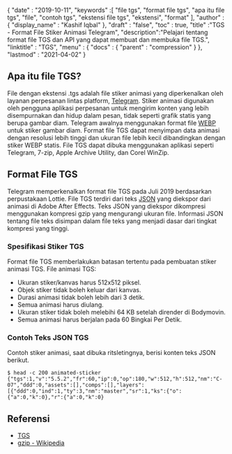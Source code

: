 {
  "date" : "2019-10-11",
  "keywords" :[ "file tgs", "format file tgs", "apa itu file tgs", "file", "contoh tgs", "ekstensi file tgs", "ekstensi", "format" ],
  "author" : {
    "display_name" : "Kashif Iqbal"
},
  "draft" : "false",
  "toc" : true,
  "title" :"TGS - Format File Stiker Animasi Telegram",
  "description":"Pelajari tentang format file TGS dan API yang dapat membuat dan membuka file TGS.",
  "linktitle" : "TGS",
  "menu" : {
    "docs" : {
      "parent" : "compression"
}
},
  "lastmod" : "2021-04-02"
}

## Apa itu file TGS?

File dengan ekstensi .tgs adalah file stiker animasi yang diperkenalkan oleh layanan perpesanan lintas platform, [Telegram](https://core.telegram.org/stickers#animated-stickers). Stiker animasi digunakan oleh pengguna aplikasi perpesanan untuk mengirim konten yang lebih disempurnakan dan hidup dalam pesan, tidak seperti grafik statis yang berupa gambar diam. Telegram awalnya menggunakan format file [WEBP](/id/image/webp/) untuk stiker gambar diam. Format file TGS dapat menyimpan data animasi dengan resolusi lebih tinggi dan ukuran file lebih kecil dibandingkan dengan stiker WEBP statis. File TGS dapat dibuka menggunakan aplikasi seperti Telegram, 7-zip, Apple Archive Utility, dan Corel WinZip.

## Format File TGS

Telegram memperkenalkan format file TGS pada Juli 2019 berdasarkan perpustakaan Lottie. File TGS terdiri dari teks [JSON](/id/web/json/) yang diekspor dari animasi di Adobe After Effects. Teks JSON yang diekspor dikompresi menggunakan kompresi gzip yang mengurangi ukuran file. Informasi JSON tentang file teks disimpan dalam file teks yang menjadi dasar dari tingkat kompresi yang tinggi.

### Spesifikasi Stiker TGS

Format file TGS memberlakukan batasan tertentu pada pembuatan stiker animasi TGS. File animasi TGS:

* Ukuran stiker/kanvas harus 512х512 piksel.
* Objek stiker tidak boleh keluar dari kanvas.
* Durasi animasi tidak boleh lebih dari 3 detik.
* Semua animasi harus diulang.
* Ukuran stiker tidak boleh melebihi 64 KB setelah dirender di Bodymovin.
* Semua animasi harus berjalan pada 60 Bingkai Per Detik.

### Contoh Teks JSON TGS

Contoh stiker animasi, saat dibuka ritsletingnya, berisi konten teks JSON berikut.
```
$ head -c 200 animated-sticker
{"tgs":1,"v":"5.5.2","fr":60,"ip":0,"op":180,"w":512,"h":512,"nm":"C-07","ddd":0,"assets":[],"comps":[],"layers":[{"ddd":0,"ind":1,"ty":3,"nm":"master","sr":1,"ks":{"o":{"a":0,"k":0},"r":{"a":0,"k":0}
```
## Referensi ##

* [TGS](https://core.telegram.org/stickers#animated-stickers)
* [gzip - Wikipedia](https://en.wikipedia.org/wiki/Gzip)


